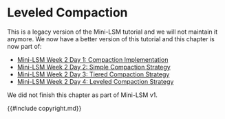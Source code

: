 <!--
  mini-lsm-book © 2022-2025 by Alex Chi Z is licensed under CC BY-NC-SA 4.0
-->

# Leveled Compaction


<div class="warning">

This is a legacy version of the Mini-LSM tutorial and we will not maintain it anymore. We now have a better version of this tutorial 
and this chapter is now part of:

- [Mini-LSM Week 2 Day 1: Compaction Implementation](./week2-01-compaction.md)
- [Mini-LSM Week 2 Day 2: Simple Compaction Strategy](./week2-02-simple.md)
- [Mini-LSM Week 2 Day 3: Tiered Compaction Strategy](./week2-03-tiered.md)
- [Mini-LSM Week 2 Day 4: Leveled Compaction Strategy](./week2-04-leveled.md)

</div>

We did not finish this chapter as part of Mini-LSM v1.

{{#include copyright.md}}
